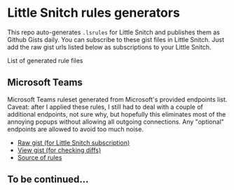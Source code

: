 # Little Snitch rules generators

This repo auto-generates `.lsrules` for Little Snitch and publishes them as Github Gists daily. You can subscribe to these gist files in Little Snitch. Just add the raw gist urls listed below as subscriptions to your Little Snitch.

List of generated rule files

## Microsoft Teams

Microsoft Teams ruleset generated from Microsoft's provided endpoints list. Caveat: after I applied these rules, I still had to deal with a couple of additional endpoints, not sure why, but hopefully this eliminates most of the annoying popups without allowing all outgoing connections. Any "optional" endpoints are allowed to avoid too much noise.

* [Raw gist (for Little Snitch subscription)](https://gist.githubusercontent.com/maxim/2ae0a2b68bb6ae053ee0a72e57e4e34d/raw/msteams.lsrules)
* [View gist (for checking diffs)](https://gist.github.com/maxim/885e395b7d6cd2991790c0f3167326ee)
* [Source of rules](https://endpoints.office.com/endpoints/worldwide?clientrequestid=d61270c3-85db-4d9c-876d-daa00ca97583&ServiceAreas=Skype)


## To be continued...

